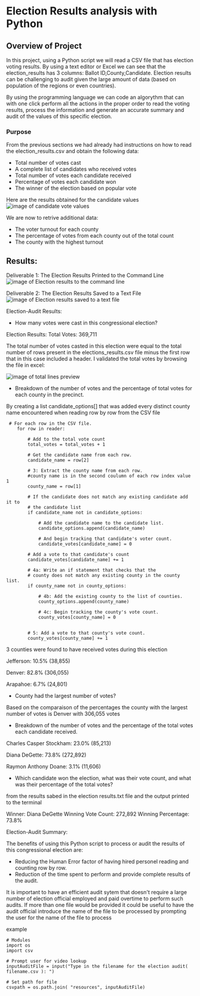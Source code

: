 # Election Results analysis with Python

## Overview of Project

In this project, using a Python script we will read a CSV file that has election voting results. By using a text editor or Excel we can see that the election_results has 3 columns: Ballot ID,County,Candidate.
Election results can be challenging to audit given the large amount of data (based on population of the regions or even countries).

By using the programming language we can code an algorythm that can with one click perform all the actions in the proper order to read the voting results, process the information and generate an accurate summary and audit of the values of this specific election.

### Purpose

From the previous sections we had already had instructions on how to read the election_results.csv and obtain the following data:
- Total number of votes cast
- A complete list of candidates who received votes
- Total number of votes each candidate received
- Percentage of votes each candidate won
- The winner of the election based on popular vote

Here are the results obtained for the candidate values
![image of candidate vote values](/resources/CandidateResults.png)

We are now to retrive additional data:

- The voter turnout for each county
- The percentage of votes from each county out of the total count
- The county with the highest turnout

## Results:

Deliverable 1: The Election Results Printed to the Command Line
![image of Election results to the command line](/resources/Terminal_ScreenShot.png)

Deliverable 2: The Election Results Saved to a Text File
![image of Election results saved to a text file](/resources/election_results.png)

Election-Audit Results: 

- How many votes were cast in this congressional election?

Election Results: Total Votes: 369,711


The total number of votes casted in this election were equal to the total number of rows present in the elections_results.csv file minus the first row that in this case included a header. I validated the total votes by browsing the file in excel:

![image of total lines preview](/resources/excel_preview_csv.png)

- Breakdown of the number of votes and the percentage of total votes for each county in the precinct.

By creating a list candidate_options[] that was added every distinct county name encountered when reading row by row from the CSV file

```
 # For each row in the CSV file.
    for row in reader:

        # Add to the total vote count
        total_votes = total_votes + 1

        # Get the candidate name from each row.
        candidate_name = row[2]

        # 3: Extract the county name from each row.
        #county name is in the second coulumn of each row index value 1
        county_name = row[1]

        # If the candidate does not match any existing candidate add it to
        # the candidate list
        if candidate_name not in candidate_options:

            # Add the candidate name to the candidate list.
            candidate_options.append(candidate_name)

            # And begin tracking that candidate's voter count.
            candidate_votes[candidate_name] = 0

        # Add a vote to that candidate's count
        candidate_votes[candidate_name] += 1

        # 4a: Write an if statement that checks that the
        # county does not match any existing county in the county list.
        if county_name not in county_options:

            # 4b: Add the existing county to the list of counties.
            county_options.append(county_name)

            # 4c: Begin tracking the county's vote count.
            county_votes[county_name] = 0


        # 5: Add a vote to that county's vote count.
        county_votes[county_name] += 1

```

3 counties were found to have received votes during this election


Jefferson: 10.5% (38,855)

Denver: 82.8% (306,055)

Arapahoe: 6.7% (24,801)


- County had the largest number of votes? 

Based on the comparaison of the percentages the county with the largest number of votes is Denver with 306,055 votes

- Breakdown of the number of votes and the percentage of the total votes each candidate received.

Charles Casper Stockham: 23.0% (85,213)

Diana DeGette: 73.8% (272,892)

Raymon Anthony Doane: 3.1% (11,606)


- Which candidate won the election, what was their vote count, and what was their percentage of the total votes?

from the results sabed in the election results.txt file and the output printed to the terminal

Winner: Diana DeGette
Winning Vote Count: 272,892
Winning Percentage: 73.8%


Election-Audit Summary: 

The benefits of using this Python script to process or audit the results of this congressional election are:

- Reducing the Human Error factor of having hired personel reading and counting row by row. 
- Reduction of the time spent to perform and provide complete results of the audit.

It is important to have an efficient audit sytem that doesn't require a large number of election official employed and paid overtime to perform such audits.
If more than one file would be provided it could be useful to have the audit official introduce the name of the file to be processed by prompting the user for the name of the file to process 

example

```
# Modules
import os
import csv

# Prompt user for video lookup
inputAuditFile = input("Type in the filename for the election audit( filename.csv ): ")

# Set path for file
csvpath = os.path.join( "resources", inputAuditFile)


```
